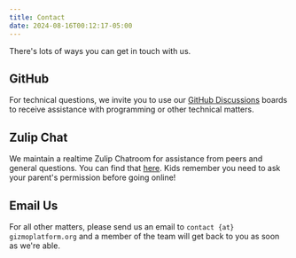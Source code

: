 ```yaml
---
title: Contact
date: 2024-08-16T00:12:17-05:00
---
```


There's lots of ways you can get in touch with us.

## GitHub

For technical questions, we invite you to use our [GitHub
Discussions](https://github.com/orgs/gizmo-platform/discussions)
boards to receive assistance with programming or other technical
matters.

## Zulip Chat

We maintain a realtime Zulip Chatroom for assistance from peers and
general questions.  You can find that
[here](https://gizmo.zulipchat.com).  Kids remember you need to ask
your parent's permission before going online!

## Email Us

For all other matters, please send us an email to `contact {at}
gizmoplatform.org` and a member of the team will get back to you as
soon as we're able.
